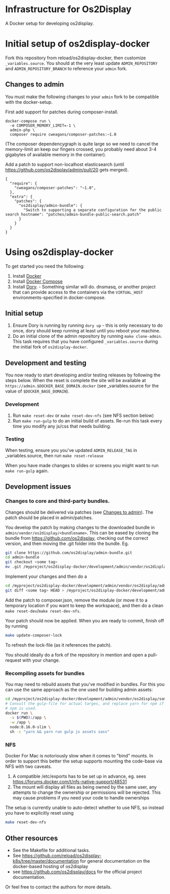 # Infrastructure for Os2Display
A Docker setup for developing os2display.

# Initial setup of os2display-docker
Fork this repository from reload/os2display-docker, then customize `_variables.source`. You should at the very least update `ADMIN_REPOSITORY` and `ADMIN_REPOSITORY_BRANCH` to reference your `admin` fork.

## Changes to admin
You must make the following changes to your `admin` fork to be compatible with the docker-setup.

First add support for patches during composer-install.
```shell
docker-compose run \
  -e COMPOSER_MEMORY_LIMIT=-1 \
  admin-php \
  composer require cweagans/composer-patches:~1.0
```
(The composer dependencygraph is quite large so we need to cancel the memory-limit an keep our fingers crossed, you probably need about 3-4 gigabytes of available memory in the container).

Add a patch to support non-localhost elasticsearch (until https://github.com/os2display/admin/pull/20 gets merged).
```shell
{
  "require": {
    "cweagans/composer-patches": "~1.0",
  },
  "extra": {
    "patches": {
      "os2display/admin-bundle": {
        "Switch to supporting a separate configuration for the public search hostname": "patches/admin-bundle-public-search.patch"
      }
    }
  }
}
```

# Using os2display-docker
To get started you need the following:
1. Install [Docker](https://docs.docker.com/install/)
2. Install [Docker Compose](https://docs.docker.com/compose/install/)
3. Install [Dory](https://github.com/FreedomBen/dory). - Something similar will do. dnsmasq, or another project that can provide access to the containers via the `VIRTUAL_HOST` environments-specified in docker-compose.

## Initial setup
1. Ensure Dory is running by running `dory up` - this is only necessary to do once, dory should keep running at least until you reboot your machine.
2. Do an initial clone of the admin repository by running `make clone-admin`. This task requires that you have configured `_variables.source` during the initial fork of `os2display-docker`.

## Development and testing
You now ready to start developing and/or testing releases by following the steps below. When the reset is complete the site will be available at `https://admin.$DOCKER_BASE_DOMAIN.docker` (see _variables.source for the value of `$DOCKER_BASE_DOMAIN`).

### Development
1. Run `make reset-dev` or `make reset-dev-nfs` (see NFS section below)
2. Run `make run-gulp` to do an initial build of assets. Re-run this task every time you modify any js/css that needs building.

### Testing
When testing, ensure you you've updated `ADMIN_RELEASE_TAG` in _variables.source, then run `make reset-release`

When you have made changes to slides or screens you might want to run `make run-gulp`
again.

## Development issues
### Changes to core and third-party bundles.
Changes should be delivered via patches (see [Changes to admin](#changes-to-admin)). The patch should be placed in admin/patches.

You develop the patch by making changes to the downloaded bundle in `admin/vendor/os2display/<bundlename>`. This can be eased by cloning the bundle from https://github.com/os2display, checking out the correct version, and then moving the .git folder into the bundle.
Eg.
```bash
git clone https://github.com/os2display/admin-bundle.git
cd admin-bundle
git checkout <some tag>
mv .git /myproject/os2display-docker/development/admin/vendor/os2display/admin-bundle/
```
Implement your changes and then do a
```bash
cd /myproject/os2display-docker/development/admin/vendor/os2display/admin-bundle/
git diff <some tag> HEAD > /myproject/os2display-docker/development/admin/patches/mypatch.patch
```

Add the patch to composer.json, remove the module (or move it to a temporary location if you want to keep the workspace), and then do a clean `make reset-dev`/`make reset-dev-nfs`.

Your patch should now be applied.
When you are ready to commit, finish off by running
```bash
make update-composer-lock
```
To refresh the lock-file (as it references the patch).

You should ideally do a fork of the repository in mention and open a pull-request with your change.

### Recompiling assets for bundles
You may need to rebuild assets that you've modified in bundles. For this you can use the same approach as the one used for building admin assets:
```bash
cd /myproject/os2display-docker/development/admin/vendor/os2display/some-bundle
# Consult the gulp-file for actual targes, and replace yarn for npm if
# npm is used.
docker run \
  -v $(PWD):/app \
  -w /app \
  node:8.16.0-slim \
  sh -c "yarn && yarn run gulp js assets sass"
```

### NFS
Docker For Mac is notoriously slow when it comes to "bind" mounts. In order to support this better the setup supports mounting the code-base via NFS with two caveats.

1. A compatible /etc/exports has to be set up in advance, eg. sees https://forums.docker.com/t/nfs-native-support/48531
2. The mount will display all files as being owned by the same user, any attempts to change the ownership or permissions will be rejected. This may cause problems if you need your code to handle ownerships

The setup is currently unable to auto-detect whether to use NFS, so instead you have to explicitly reset using

```bash
make reset-dev-nfs
```

## Other resources
* See the Makefile for additional tasks.
* See https://github.com/reload/os2display-k8s/tree/master/documentation for general documentation on the docker-based hosting of os2display
* see https://github.com/os2display/docs for the official project documentation.

Or feel free to contact the authors for more details.

